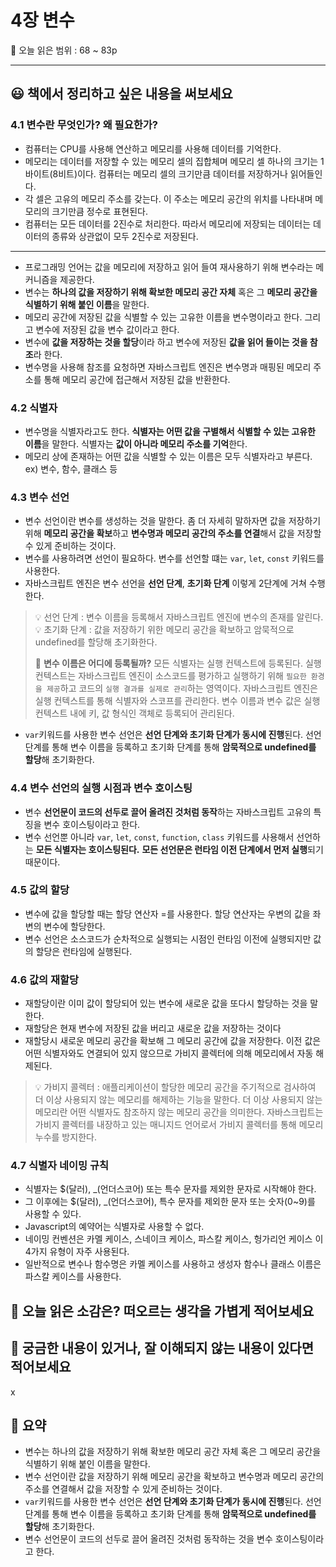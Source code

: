 # 4장 변수

🔖 오늘 읽은 범위 : 68 ~ 83p

---

## 😃 책에서 정리하고 싶은 내용을 써보세요

### 4.1 변수란 무엇인가? 왜 필요한가?

- 컴퓨터는 CPU를 사용해 연산하고 메모리를 사용해 데이터를 기억한다.
- 메모리는 데이터를 저장할 수 있는 메모리 셀의 집합체며 메모리 셀 하나의 크기는 1바이트(8비트)이다. 컴퓨터는 메모리 셀의 크기만큼 데이터를 저장하거나 읽어들인다.
- 각 셀은 고유의 메모리 주소를 갖는다. 이 주소는 메모리 공간의 위치를 나타내며 메모리의 크기만큼 정수로 표현된다.
- 컴퓨터는 모든 데이터를 2진수로 처리한다. 따라서 메모리에 저장되는 데이터는 데이터의 종류와 상관없이 모두 2진수로 저장된다.

---

- 프로그래밍 언어는 값을 메모리에 저장하고 읽어 들여 재사용하기 위해 변수라는 메커니즘을 제공한다.
- 변수는 **하나의 값을 저장하기 위해 확보한 메모리 공간 자체** 혹은 그 **메모리 공간을 식별하기 위해 붙인 이름**을 말한다.
- 메모리 공간에 저장된 값을 식별할 수 있는 고유한 이름을 변수명이라고 한다. 그리고 변수에 저장된 값을 변수 값이라고 한다.
- 변수에 **값을 저장하는 것을 할당**이라 하고 변수에 저장된 **값을 읽어 들이는 것을 참조**라 한다.
- 변수명을 사용해 참조를 요청하면 자바스크립트 엔진은 변수명과 매핑된 메모리 주소를 통해 메모리 공간에 접근해서 저장된 값을 반환한다.

### 4.2 식별자

- 변수명을 식별자라고도 한다. **식별자는 어떤 값을 구별해서 식별할 수 있는 고유한 이름**을 말한다. 식별자는 **값이 아니라 메모리 주소를 기억**한다.
- 메모리 상에 존재하는 어떤 값을 식별할 수 있는 이름은 모두 식별자라고 부른다. ex) 변수, 함수, 클래스 등

### 4.3 변수 선언

- 변수 선언이란 변수를 생성하는 것을 말한다. 좀 더 자세히 말하자면 값을 저장하기 위해 **메모리 공간을 확보**하고 **변수명과 메모리 공간의 주소를 연결**해서 값을 저장할 수 있게 준비하는 것이다.
- 변수를 사용하려면 선언이 필요하다. 변수를 선언할 떄는 `var`, `let`, `const` 키워드를 사용한다.
- 자바스크립트 엔진은 변수 선언을 **선언 단계**, **초기화 단계** 이렇게 2단계에 거쳐 수행한다.


>💡 선언 단계 : 변수 이름을 등록해서 자바스크립트 엔진에 변수의 존재를 알린다.<br/>
💡 초기화 단계 : 값을 저장하기 위한 메모리 공간을 확보하고 암묵적으로 undefined를 할당해 초기화한다.<br/>
>
>🤔 **변수 이름은 어디에 등록될까?** 
모든 식별자는 실행 컨텍스트에 등록된다. 실행 컨텍스트는 자바스크립트 엔진이 소스코드를 평가하고 실행하기 위해 `필요한 환경을 제공`하고 코드의 `실행 결과를 실제로 관리`하는 영역이다. 자바스크립트 엔진은 실행 컨텍스트를 통해 식별자와 스코프를 관리한다.
변수 이름과 변수 값은 실행 컨텍스트 내에 키, 값 형식인 객체로 등록되어 관리된다.



- `var`키워드를 사용한 변수 선언은 **선언 단계와 초기화 단계가 동시에 진행**된다. 선언 단계를 통해 변수 이름을 등록하고 초기화 단계를 통해 **암묵적으로 undefined를 할당**해 초기화한다.

### 4.4 변수 선언의 실행 시점과 변수 호이스팅

- 변수 **선언문이 코드의 선두로 끌어 올려진 것처럼 동작**하는 자바스크립트 고유의 특징을 변수 호이스팅이라고 한다.
- 변수 선언뿐 아니라 `var`, `let`, `const`, `function`, `class` 키워드를 사용해서 선언하는 **모든 식별자는 호이스팅된다.** **모든 선언문은 런타임 이전 단계에서 먼저 실행**되기 때문이다.

### 4.5 값의 할당

- 변수에 값을 할당할 때는 할당 연산자 =를 사용한다. 할당 연산자는 우변의 값을 좌변의 변수에 할당한다.
- 변수 선언은 소스코드가 순차적으로 실행되는 시점인 런타임 이전에 실행되지만 값의 할당은 런타임에 실행된다.

### 4.6 값의 재할당

- 재할당이란 이미 값이 할당되어 있는 변수에 새로운 값을 또다시 할당하는 것을 말한다.
- 재할당은 현재 변수에 저장된 값을 버리고 새로운 값을 저장하는 것이다
- 재할당시 새로운 메모리 공간을 확보해 그 메모리 공간에 값을 저장한다. 이전 값은 어떤 식별자와도 연결되어 있지 않으므로 가비지 콜렉터에 의해 메모리에서 자동 해제된다.

>💡 가비지 콜렉터 : 애플리케이션이 할당한 메모리 공간을 주기적으로 검사하여 더 이상 사용되지 않는 메모리를 해제하는 기능을 말한다. 더 이상 사용되지 않는 메모리란 어떤 식별자도 참조하지 않는 메모리 공간을 의미한다. 자바스크립트는 가비지 콜렉터를 내장하고 있는 매니지드 언어로서 가비지 콜렉터를 통해 메모리 누수를 방지한다.

### 4.7 식별자 네이밍 규칙

- 식별자는 $(달러), _(언더스코어) 또는 특수 문자를 제외한 문자로 시작해야 한다.
- 그 이후에는 $(달러), _(언더스코어), 특수 문자를 제외한 문자 또는 숫자(0~9)를 사용할 수 있다.
- Javascript의 예약어는 식별자로 사용할 수 없다.
- 네이밍 컨벤션은 카멜 케이스, 스네이크 케이스, 파스칼 케이스, 헝가리언 케이스 이 4가지 유형이 자주 사용된다.
- 일반적으로 변수나 함수명은 카멜 케이스를 사용하고 생성자 함수나 클래스 이름은 파스칼 케이스를 사용한다.

## 🤔 오늘 읽은 소감은? 떠오르는 생각을 가볍게 적어보세요

## 🔎 궁금한 내용이 있거나, 잘 이해되지 않는 내용이 있다면 적어보세요

x

## 📝 요약

- 변수는 하나의 값을 저장하기 위해 확보한 메모리 공간 자체 혹은 그 메모리 공간을 식별하기 위해 붙인 이름을 말한다.
- 변수 선언이란 값을 저장하기 위해 메모리 공간을 확보하고 변수명과 메모리 공간의 주소를 연결해서 값을 저장할 수 있게 준비하는 것이다.
- `var`키워드를 사용한 변수 선언은 **선언 단계와 초기화 단계가 동시에 진행**된다. 선언 단계를 통해 변수 이름을 등록하고 초기화 단계를 통해 **암묵적으로 undefined를 할당**해 초기화한다.
- 변수 선언문이 코드의 선두로 끌어 올려진 것처럼 동작하는 것을 변수 호이스팅이라고 한다.
